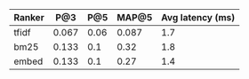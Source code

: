 | Ranker | P@3 | P@5 | MAP@5 | Avg latency (ms) |
| --- | --- | --- | --- | --- |
| tfidf | 0.067 | 0.06 | 0.087 | 1.7 |
| bm25 | 0.133 | 0.1 | 0.32 | 1.8 |
| embed | 0.133 | 0.1 | 0.27 | 1.4 |
